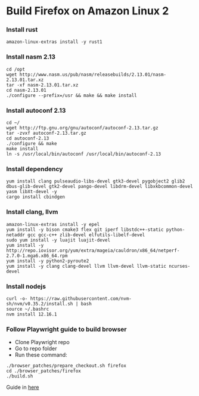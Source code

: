 # Build Firefox on Amazon Linux 2

### Install rust
```
amazon-linux-extras install -y rust1
```

### Install nasm 2.13
```
cd /opt
wget http://www.nasm.us/pub/nasm/releasebuilds/2.13.01/nasm-2.13.01.tar.xz
tar -xf nasm-2.13.01.tar.xz
cd nasm-2.13.01
./configure --prefix=/usr && make && make install
```

### Install autoconf 2.13
```
cd ~/
wget http://ftp.gnu.org/gnu/autoconf/autoconf-2.13.tar.gz
tar -zvxf autoconf-2.13.tar.gz
cd autoconf-2.13
./configure && make
make install
ln -s /usr/local/bin/autoconf /usr/local/bin/autoconf-2.13
```

### Install dependency
```
yum install clang pulseaudio-libs-devel gtk3-devel pygobject2 glib2 dbus-glib-devel gtk2-devel pango-devel libdrm-devel libxkbcommon-devel yasm libXt-devel -y
cargo install cbindgen
```

### Install clang, llvm
```
amazon-linux-extras install -y epel
yum install -y bison cmake3 flex git iperf libstdc++-static python-netaddr gcc gcc-c++ zlib-devel elfutils-libelf-devel
sudo yum install -y luajit luajit-devel
yum install -y http://repo.iovisor.org/yum/extra/mageia/cauldron/x86_64/netperf-2.7.0-1.mga6.x86_64.rpm
yum install -y python2-pyroute2
yum install -y clang clang-devel llvm llvm-devel llvm-static ncurses-devel
```

### Install nodejs 
```
curl -o- https://raw.githubusercontent.com/nvm-sh/nvm/v0.35.2/install.sh | bash
source ~/.bashrc
nvm install 12.16.1
```

### Follow Playwright guide to build browser
- Clone Playwright repo
- Go to repo folder
- Run these command:
```
./browser_patches/prepare_checkout.sh firefox
cd ./browser_patches/firefox
./build.sh
```
Guide in [here](https://github.com/microsoft/playwright/tree/master/browser_patches)
